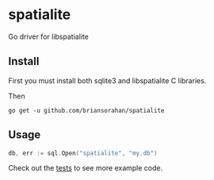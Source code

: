 # spatialite

Go driver for libspatialite

## Install

First you must install both sqlite3 and libspatialite C libraries.

Then

```shell
go get -u github.com/briansorahan/spatialite
```

## Usage

```go
db, err := sql.Open("spatialite", "my.db")
```

Check out the [tests](driver_test.go) to see more example code.
